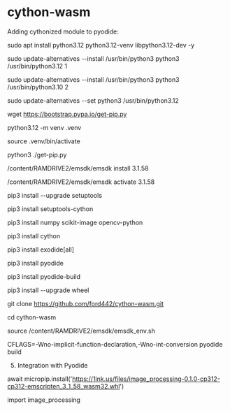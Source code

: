# cython-wasm
Adding cythonized module to pyodide:

sudo apt install python3.12 python3.12-venv libpython3.12-dev -y

sudo update-alternatives --install /usr/bin/python3 python3 /usr/bin/python3.12 1

sudo update-alternatives --install /usr/bin/python3 python3 /usr/bin/python3.10 2

sudo update-alternatives --set python3 /usr/bin/python3.12

wget https://bootstrap.pypa.io/get-pip.py

python3.12 -m venv .venv

source .venv/bin/activate

python3 ./get-pip.py

/content/RAMDRIVE2/emsdk/emsdk install 3.1.58

/content/RAMDRIVE2/emsdk/emsdk activate 3.1.58

pip3 install --upgrade setuptools

pip3 install setuptools-cython

pip3 install numpy scikit-image opencv-python

pip3 install cython

pip3 install exodide[all]

pip3 install pyodide

pip3 install pyodide-build

pip3 install --upgrade wheel

git clone https://github.com/ford442/cython-wasm.git

cd cython-wasm

source /content/RAMDRIVE2/emsdk/emsdk_env.sh

CFLAGS=-Wno-implicit-function-declaration,-Wno-int-conversion pyodide build


5. Integration with Pyodide

await micropip.install('https://1ink.us/files/image_processing-0.1.0-cp312-cp312-emscripten_3_1_58_wasm32.whl')


import image_processing
